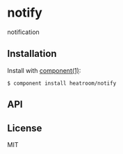 
# notify

  notification

## Installation

  Install with [component(1)](http://component.io):

    $ component install heatroom/notify

## API



## License

  MIT
